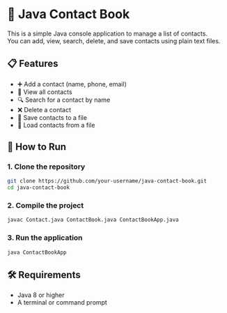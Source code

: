 # 📒 Java Contact Book

This is a simple Java console application to manage a list of contacts.  
You can add, view, search, delete, and save contacts using plain text files.

## 📋 Features

- ➕ Add a contact (name, phone, email)
- 📜 View all contacts
- 🔍 Search for a contact by name
- ❌ Delete a contact
- 💾 Save contacts to a file
- 📂 Load contacts from a file

## 🚀 How to Run

### 1. Clone the repository

```bash
git clone https://github.com/your-username/java-contact-book.git
cd java-contact-book
```

### 2. Compile the project

```bash
javac Contact.java ContactBook.java ContactBookApp.java
```
### 3. Run the application
```bash
java ContactBookApp
```

## 🛠  Requirements
- Java 8 or higher
- A terminal or command prompt


